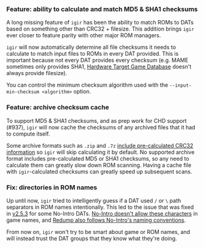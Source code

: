 ### Feature: ability to calculate and match MD5 & SHA1 checksums

A long missing feature of `igir` has been the ability to match ROMs to DATs based on something other than CRC32 + filesize. This addition brings `igir` ever closer to feature parity with other major ROM managers.

`igir` will now automatically determine all file checksums it needs to calculate to match input files to ROMs in every DAT provided. This is important because not every DAT provides every checksum (e.g. MAME sometimes only provides SHA1, [Hardware Target Game Database](https://github.com/frederic-mahe/Hardware-Target-Game-Database) doesn't always provide filesize).

You can control the minimum checksum algorithm used with the `--input-min-checksum <algorithm>` option.

### Feature: archive checksum cache

To support MD5 & SHA1 checksums, and as prep work for CHD support (#937), `igir` will now cache the checksums of any archived files that it had to compute itself.

Some archive formats such as `.zip` and `.7z` [include pre-calculated CRC32 information](https://igir.io/input/reading-archives/) so `igir` will skip calculating it by default. No supported archive format includes pre-calculated MD5 or SHA1 checksums, so any need to calculate them can greatly slow down ROM scanning. Having a cache file with `igir`-calculated checksums can greatly speed up subsequent scans.

### Fix: directories in ROM names

Up until now, `igir` tried to intelligently guess if a DAT used `/` or `\` path separators in ROM names intentionally. This led to the issue that was fixed in [v2.5.3](https://github.com/emmercm/igir/releases/tag/v2.5.3) for some No-Intro DATs. [No-Intro doesn't allow these characters](https://wiki.no-intro.org/index.php?title=Naming_Convention#Characters) in game names, and [Redump also follows No-Intro's naming conventions](http://wiki.redump.org/index.php?title=Useful_Links#Naming_Convention).

From now on, `igir` won't try to be smart about game or ROM names, and will instead trust the DAT groups that they know what they're doing.
<!--stackedit_data:
eyJoaXN0b3J5IjpbLTEwMjEwMDkxNzQsLTE5NDQ0Njg4ODMsLT
E4NDMxMTc0MTddfQ==
-->